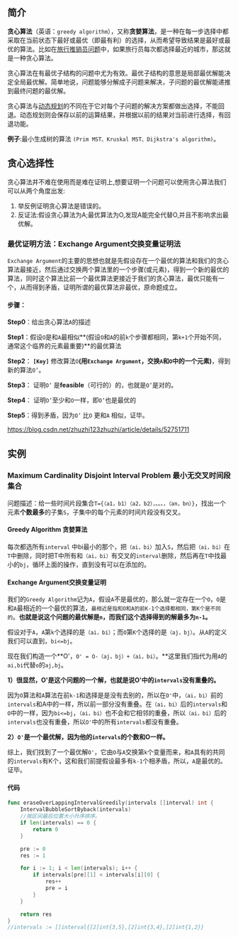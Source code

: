 ## 简介

**贪心算法**（英语：`greedy algorithm`），又称**贪婪算法**，是一种在每一步选择中都采取在当前状态下最好或最优（即最有利）的选择，从而希望导致结果是最好或最优的算法。比如在[旅行推销员问题](https://zh.wikipedia.org/wiki/旅行推销员问题)中，如果旅行员每次都选择最近的城市，那这就是一种贪心算法。

贪心算法在有最优子结构的问题中尤为有效。最优子结构的意思是局部最优解能决定全局最优解。简单地说，问题能够分解成子问题来解决，子问题的最优解能递推到最终问题的最优解。

贪心算法与[动态规划](https://zh.wikipedia.org/wiki/动态规划)的不同在于它对每个子问题的解决方案都做出选择，不能回退。动态规划则会保存以前的运算结果，并根据以前的结果对当前进行选择，有回退功能。

**例子**:最小生成树的算法 `(Prim MST、Kruskal MST、Dijkstra's algorithm)`。

## 贪心选择性

贪心算法并不难在使用而是难在证明上,想要证明一个问题可以使用贪心算法我们可以从两个角度出发:

1. 举反例证明贪心算法是错误的。
2. 反证法:假设贪心算法为A;最优算法为O,发现A能完全代替O,并且不影响求出最优解。

### 最优证明方法：Exchange Argument交换变量证明法

`Exchange Argument`的主要的思想也就是先假设存在一个最优的算法和我们的贪心算法最接近，然后通过交换两个算法里的一个步骤(或元素)，得到一个新的最优的算法，同时这个算法比前一个最优算法更接近于我们的贪心算法，最优只能有一个，从而得到矛盾，证明所谓的最优算法非最优，原命题成立。

#### 步骤：

**Step0**：给出贪心算法`A`的描述

**Step1**：假设`O`是和`A`最相似**(假设`O`和`A`的前`k`个步骤都相同，第`k+1`个开始不同，通常这个临界的元素最重要)**的最优算法

**Step2**： **`[Key]`** 修改算法`O`**(用`Exchange Argument`，交换`A`和`O`中的一个元素)**，得到新的算法`O’`。

**Step3**： 证明`O’` 是**feasible**（可行的）的，也就是`O’`是对的。

**Step4**： 证明`O’`至少和`O`一样，即`O’`也是最优的

**Step5**：得到矛盾，因为`O’` 比`O` 更和`A` 相似，证毕。

https://blog.csdn.net/zhuzhi123zhuzhi/article/details/52751711

## 实例

### Maximum Cardinality Disjoint Interval Problem 最小无交叉时间段集合 

问题描述：给一些时间片段集合`T={（a1，b1）（a2，b2），。。。，（an，bn）}`，找出一个元素**个数最多**的子集`S`，子集中的每个元素的时间片段没有交叉。

#### Greedy Algorithm 贪婪算法

每次都选所有`interval` 中bi最小的那个，把`（ai，bi）`加入`S`，然后把`（ai，bi）`在`T`中删除，同时把T中所有和`（ai，bi）`有交叉的`interval`删除，然后再在`T`中找最小的`bj`，循环上面的操作，直到没有可以在添加的。

#### Exchange Argument交换变量证明

我们的`Greedy Algorithm`记为`A`，假设`A`不是最优的，那么就一定存在一个`O`，`O`是和`A`最相近的一个最优的算法，`最相近是指和O和A的前K-1个选择都相同，第K个是不同的`。**也就是说这个问题的最优解是`n`，而我们这个选择得到的解最多为`n-1`。**

假设对于`A`，`A`第`k`个选择的是`（ai，bi）`；而`O`第`K`个选择的是`（aj，bj）`。从`A`的定义我们可以直到，`bi<=bj`。

现在我们构造一个**O'，`O' = O-（aj，bj）+（ai，bi）`。**这里我们指代为用`A`的`ai,bi`代替`o`的`aj,bj`。

**1）很显然，O'是这个问题的一个解，也就是说O'中的`intervals`没有重叠的。**

因为`O`算法和`A`算法在前`k-1`和选择是是没有去别的，所以在`O'`中，`（ai，bi）`前的`intervals`和A中的一样，所以前一部分没有重叠。在`（ai，bi）`后的`intervals`和`O`中的一样，因为`bi<=bj`，`（ai，bi）`也不会和它相邻的重叠，所以`（ai，bi）`后的`intervals`也没有重叠，所以`O'`中的所有`intervals`都没有重叠。

**2）`O'`是一个最优解，因为他的`intervals`的个数和O一样。**

综上，我们找到了一个最优解`O'`，它由`O`与`A`交换第`k`个变量而来，和`A`具有的共同的`intervals`有K个，这和我们前提假设最多有`k-1`个相矛盾，所以，`A`是最优的。证毕。

#### 代码

```go
func eraseOverLappingIntervalGreedily(intervals []interval) int {
	IntervalBubbleSortByback(intervals)
	//按区间最后位置大小升序排序。
	if len(intervals) == 0 {
		return 0
	}

	pre := 0
	res := 1

	for i := 1; i < len(intervals); i++ {
		if intervals[pre][1] < intervals[i][0] {
			res++
			pre = i
		}
	}

	return res
}
//intervals := []interval{[2]int{3,5},[2]int{3,4},[2]int{1,2}}
```

